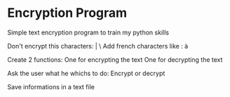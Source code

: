 # Encryption Program
 Simple text encryption program to train my python skills

Don't encrypt this characters: | \\
Add french characters like : à 

Create 2 functions:
    One for encrypting the text 
    One for decrypting the text

Ask the user what he whichs to do: Encrypt or decrypt

Save informations in a text file
